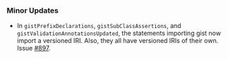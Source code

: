 ### Minor Updates

- In `gistPrefixDeclarations`, `gistSubClassAssertions`, and `gistValidationAnnotationsUpdated`, the statements importing gist now import a versioned IRI. Also, they all have versioned IRIs of their own. Issue [#897](https://github.com/semanticarts/gist/issues/897).

